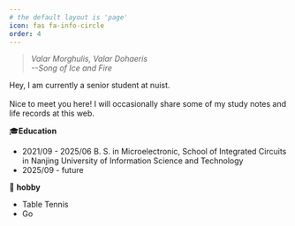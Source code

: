 ```yaml
---
# the default layout is 'page'
icon: fas fa-info-circle
order: 4
---
```

>*Valar Morghulis, Valar Dohaeris \
--Song of Ice and Fire*

Hey, I am currently a senior student at nuist. \
\
Nice to meet you here! I will occasionally share some of my study notes and life records at this web. 

 🎓**Education**

 - 2021/09 - 2025/06 B. S. in Microelectronic, School of Integrated Circuits in Nanjing University of Information Science and Technology
 - 2025/09 - future

🏓 **hobby**

- Table Tennis
- Go